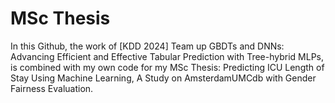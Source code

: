 # MSc Thesis
In this Github, the work of [KDD 2024] Team up GBDTs and DNNs: Advancing Efficient and Effective Tabular Prediction with Tree-hybrid MLPs, is combined with my own code for my MSc Thesis: Predicting ICU Length of Stay Using Machine Learning, A Study on AmsterdamUMCdb with Gender Fairness Evaluation.

